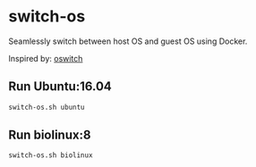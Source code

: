 # switch-os
Seamlessly switch between host OS and guest OS using Docker.

Inspired by: [oswitch](https://github.com/wurmlab/oswitch)

## Run Ubuntu:16.04

```bash
switch-os.sh ubuntu
```

## Run biolinux:8

```bash
switch-os.sh biolinux
```
